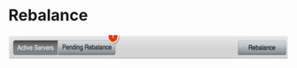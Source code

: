 Rebalance
============
![alt text](https://github.com/bastianvs/Runbook/blob/master/images/rebalance.png "Logo Title Text 1")

